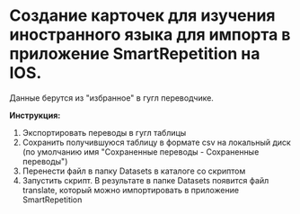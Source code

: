 # Создание карточек для изучения иностранного языка для импорта в приложение SmartRepetition на IOS.
Данные берутся из "избранное" в гугл переводчике.

__Инструкция:__
1. Экспортировать переводы в гугл таблицы
2. Сохранить получившуюся таблицу в формате csv на локальный диск (по умолчанию имя "Сохраненные переводы - Сохраненные переводы")
3. Перенести файл в папку Datasets в каталоге со скриптом
4. Запустить скрипт. В результате в папке Datasets появится файл translate, который можно импортировать в приложение SmartRepetition
